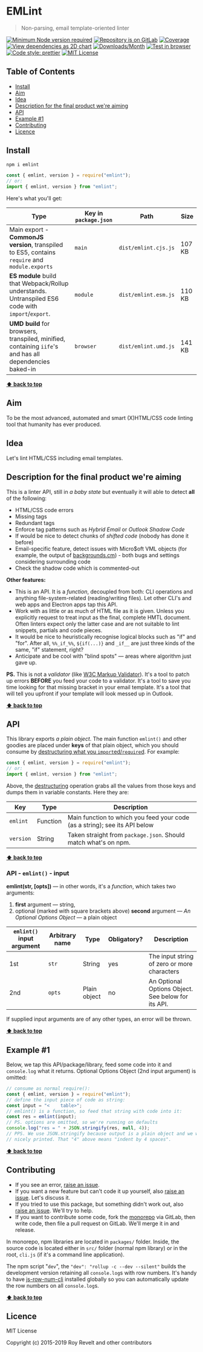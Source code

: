 # EMLint

> Non-parsing, email template-oriented linter

[![Minimum Node version required][node-img]][node-url]
[![Repository is on GitLab][gitlab-img]][gitlab-url]
[![Coverage][cov-img]][cov-url]
[![View dependencies as 2D chart][deps2d-img]][deps2d-url]
[![Downloads/Month][downloads-img]][downloads-url]
[![Test in browser][runkit-img]][runkit-url]
[![Code style: prettier][prettier-img]][prettier-url]
[![MIT License][license-img]][license-url]

## Table of Contents

- [Install](#install)
- [Aim](#aim)
- [Idea](#idea)
- [Description for the final product we're aiming](#description-for-the-final-product-were-aiming)
- [API](#api)
- [Example #1](#example-1)
- [Contributing](#contributing)
- [Licence](#licence)

## Install

```bash
npm i emlint
```

```js
const { emlint, version } = require("emlint");
// or:
import { emlint, version } from "emlint";
```

Here's what you'll get:

Type            | Key in `package.json` | Path  | Size
----------------|-----------------------|-------|--------
Main export - **CommonJS version**, transpiled to ES5, contains `require` and `module.exports` | `main`                | `dist/emlint.cjs.js` | 107 KB
**ES module** build that Webpack/Rollup understands. Untranspiled ES6 code with `import`/`export`. | `module`              | `dist/emlint.esm.js` | 110 KB
**UMD build** for browsers, transpiled, minified, containing `iife`'s and has all dependencies baked-in | `browser`            | `dist/emlint.umd.js` | 141 KB

**[⬆  back to top](#)**

## Aim

To be the most advanced, automated and smart (X)HTML/CSS code linting tool that humanity has ever produced.

## Idea

Let's lint HTML/CSS including email templates.

## Description for the final product we're aiming

This is a linter API, still in _a baby state_ but eventually it will able to detect **all** of the following:

- HTML/CSS code errors
- Missing tags
- Redundant tags
- Enforce tag patterns such as _Hybrid Email_ or _Outlook Shadow Code_
- If would be nice to detect chunks of _shifted code_ (nobody has done it before)
- Email-specific feature, detect issues with Micro\$oft VML objects (for example, the output of [backgrounds.cm](https://backgrounds.cm)) - both bugs and settings considering surrounding code
- Check the shadow code which is commented-out

**Other features:**

- This is an API. It is a _function_, decoupled from both: CLI operations and anything file-system-related (reading/writing files). Let other CLI's and web apps and Electron apps tap this API.
- Work with as little or as much of HTML file as it is given. Unless you explicitly request to treat input as the final, complete HMTL document. Often linters expect only the latter case and are not suitable to lint snippets, partials and code pieces.
- It would be nice to heuristically recognise logical blocks such as "if" and "for". After all, `%%_if_%%`, `${if(...)}` and `_if__` are just three kinds of the same, "if" statement, right?
- Anticipate and be cool with "blind spots" — areas where algorithm just gave up.

**PS.** This is not a _validator_ (like [W3C Markup Validator](https://validator.w3.org)). It's a tool to patch up errors **BEFORE** you feed your code to a validator. It's a tool to save you time looking for that missing bracket in your email template. It's a tool that will tell you upfront if your template will look messed up in Outlook.

**[⬆  back to top](#)**

## API

This library exports _a plain object_. The main function `emlint()` and other goodies are placed under **keys** of that plain object, which you should consume by [destructuring what you `import`ed/`require`d](https://developer.mozilla.org/en-US/docs/Web/JavaScript/Reference/Operators/Destructuring_assignment). For example:

```js
const { emlint, version } = require("emlint");
// or:
import { emlint, version } from "emlint";
```

Above, the [destructuring](https://developer.mozilla.org/en-US/docs/Web/JavaScript/Reference/Operators/Destructuring_assignment) operation grabs all the values from those keys and dumps them in variable constants. Here they are:

| Key       | Type     | Description                                                                |
| --------- | -------- | -------------------------------------------------------------------------- |
| `emlint`  | Function | Main function to which you feed your code (as a string); see its API below |
| `version` | String   | Taken straight from `package.json`. Should match what's on npm.            |

**[⬆  back to top](#)**

### API - `emlint()` - input

**emlint(str, \[opts])** — in other words, it's a _function_, which takes two arguments:

1. **first** argument — string,
2. optional (marked with square brackets above) **second** argument — _An Optional Options Object_ — a plain object

| `emlint()` input argument | Arbitrary name | Type         | Obligatory? | Description                                        |
| ------------------------- | -------------- | ------------ | ----------- | -------------------------------------------------- |
| 1st                       | `str`          | String       | yes         | The input string of zero or more characters        |
| 2nd                       | `opts`         | Plain object | no          | An Optional Options Object. See below for its API. |

If supplied input arguments are of any other types, an error will be thrown.

**[⬆  back to top](#)**

## Example #1

Below, we tap this API/package/library, feed some code into it and `console.log` what it returns. Optional Options Object (2nd input argument) is omitted:

```js
// consume as normal require():
const { emlint, version } = require("emlint");
// define the input piece of code as string:
const input = "<    table>";
// emlint() is a function, so feed that string with code into it:
const res = emlint(input);
// PS. options are omitted, so we're running on defaults
console.log("res = " + JSON.stringify(res, null, 4));
// PPS. We use JSON.stringify because output is a plain object and we want it
// nicely printed. That "4" above means "indent by 4 spaces".
```

**[⬆  back to top](#)**

## Contributing

* If you see an error, [raise an issue](https://gitlab.com/codsen/codsen/issues/new?issue[title]=emlint%20package%20-%20put%20title%20here&issue[description]=%23%23%20emlint%0A%0Aput%20description%20here).
* If you want a new feature but can't code it up yourself, also [raise an issue](https://gitlab.com/codsen/codsen/issues/new?issue[title]=emlint%20package%20-%20put%20title%20here&issue[description]=%23%23%20emlint%0A%0Aput%20description%20here). Let's discuss it.
* If you tried to use this package, but something didn't work out, also [raise an issue](https://gitlab.com/codsen/codsen/issues/new?issue[title]=emlint%20package%20-%20put%20title%20here&issue[description]=%23%23%20emlint%0A%0Aput%20description%20here). We'll try to help.
* If you want to contribute some code, fork the [monorepo](https://gitlab.com/codsen/codsen/) via GitLab, then write code, then file a pull request on GitLab. We'll merge it in and release.

In monorepo, npm libraries are located in `packages/` folder. Inside, the source code is located either in `src/` folder (normal npm library) or in the root, `cli.js` (if it's a command line application).

The npm script "`dev`", the `"dev": "rollup -c --dev --silent"` builds the development version retaining all `console.log`s with row numbers. It's handy to have [js-row-num-cli](https://www.npmjs.com/package/js-row-num-cli) installed globally so you can automatically update the row numbers on all `console.log`s.

**[⬆  back to top](#)**

## Licence

MIT License

Copyright (c) 2015-2019 Roy Revelt and other contributors



[node-img]: https://img.shields.io/node/v/emlint.svg?style=flat-square&label=works%20on%20node
[node-url]: https://www.npmjs.com/package/emlint

[gitlab-img]: https://img.shields.io/badge/repo-on%20GitLab-brightgreen.svg?style=flat-square
[gitlab-url]: https://gitlab.com/codsen/codsen/tree/master/packages/emlint

[cov-img]: https://img.shields.io/badge/coverage-90.17%25-brightgreen.svg?style=flat-square
[cov-url]: https://gitlab.com/codsen/codsen/tree/master/packages/emlint

[deps2d-img]: https://img.shields.io/badge/deps%20in%202D-see_here-08f0fd.svg?style=flat-square
[deps2d-url]: http://npm.anvaka.com/#/view/2d/emlint

[downloads-img]: https://img.shields.io/npm/dm/emlint.svg?style=flat-square
[downloads-url]: https://npmcharts.com/compare/emlint

[runkit-img]: https://img.shields.io/badge/runkit-test_in_browser-a853ff.svg?style=flat-square
[runkit-url]: https://npm.runkit.com/emlint

[prettier-img]: https://img.shields.io/badge/code_style-prettier-ff69b4.svg?style=flat-square
[prettier-url]: https://prettier.io

[license-img]: https://img.shields.io/badge/licence-MIT-51c838.svg?style=flat-square
[license-url]: https://gitlab.com/codsen/codsen/blob/master/LICENSE
